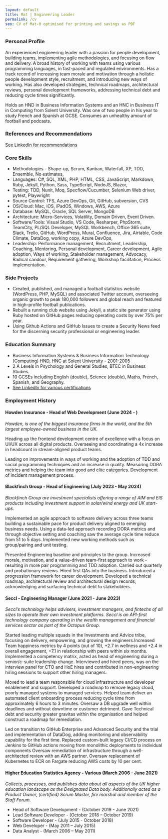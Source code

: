```yaml
---
layout: default
title: Mat | Engineering Leader
permalink: /cv
seo: CV of Mat-0 optimised for printing and savings as PDF
---
```


### Personal Profile

An experienced engineering leader with a passion for people development, building teams, implementing agile methodologies, and focusing on flow and delivery. A broad history of working with teams using various programming languages, in fast-paced and regulated environments. Has a track record of increasing team morale and motivation through a holistic people development style, recruitment, and introducing new ways of working. Has also developed strategies, technical roadmaps, architectural reviews, personal development frameworks, addressing technical debt and reducing cycle times significantly.

Holds an HND in Business Information Systems and an HNC in Business IT in Computing from Solent University. Was one of two people in his year to study French and Spanish at GCSE. Consumes an unhealthy amount of football and podcasts.

### References and Recommendations

[See LinkedIn for recommendations](https://www.linkedin.com/in/mat-benfield/details/recommendations/#)

### Core Skills

- Methodologies - Shape-up, Scrum, Kanban, Waterfall, XP, TDD, Ensemble, No estimates,
- Languages: C#, SQL, XML, PHP, HTML, CSS, JavaScript, Markdown, Ruby, Jekyll, Python, Sass, TypeScript, NodeJS, Blazor,
- Testing: TDD, Nunit, Moq, Specflow/Cucumber, Selenium Web driver, pytest, Playwright
- Source Control: TFS, Azure DevOps, Git, GitHub, subversion, CVS
- OS/Cloud: Mac, iOS, iPadOS, Windows, AWS, Azure
- Database: MySQL, Oracle, SQL Server, MongoDB
- Architecture: Micro-Services, Volatility, Domain Driven, Event Driven.
- Software/Tools: Visual Studio, VS Code, Resharper, PhpStorm, TeamCity, PL/SQL Developer, MySQL Workbench, Office 365 suite, Slack, Trello, GitHub, WordPress, Mural, Confluence, Jira, Airtable, Code Climate, DataDog, working copy, Azure DevOps,
- Leadership: Performance management, Recruitment, Leadership, Coaching, Mentoring, Personal development, Career development, Agile adoption, Ways of working, Stakeholder management, Advocacy, Radical candour, Requirement gathering, Workshop facilitation, Process implementation.

### Side Projects

- Created, published, and managed a football statistics website (WordPress, PHP, MySQL) and associated Twitter account, overseeing organic growth to peak 180,000 followers and global reach and featured in high-profile football publications.
- Rebuilt a running club website using Jekyll, a static site generator using Ruby hosted on GitHub pages reducing operating costs by over 75% per year.
- Using Github Actions and GitHub Issues to create a Security News feed for the discerning security professional or engineering leader.

### Education Summary

- Business Information Systems & Business Information Technology (Computing) HND, HNC at Solent University - 2001-2005
- 2 A Levels in Psychology and General Studies, BTEC in Business Studies.
- 10 GCSEs including English (double), Science (double), Maths, French, Spanish, and Geography.
- [See LinkedIn for various certifications](https://www.linkedin.com/in/mat-benfield/details/certifications/#)
<div class="page-break"></div>

### Employment History

#### Howden Insurance - Head of Web Development (June 2024 - )

_Howden, is one of the biggest insurance firms in the world, and the 5th largest employee-owned business in the UK._

Heading up the frontend development centre of excellence with a focus on UI/UX across all digital products. Overseeing and coordinating a 4x increase in headcount in stream-aligned product teams.

Leading on improvements in ways of working and the adoption of TDD and social programming techniques and an increase in quality. Measuring DORA metrics and helping the team into good and elite categories. Development of incident management process.

#### Blackfinch Group - Head of Engineering (July 2023 - May 2024)

_Blackfinch Group are investment specialists offering a range of AIM and EIS products including investment support in solar/wind energy and UK start-ups._

Implemented an agile approach to software delivery across three teams building a sustainable pace for product delivery aligned to emerging business needs. Using a data-led approach recording DORA metrics and through objective setting and coaching saw the average cycle time reduce from 51 to 5 days. Implemented new working methods such as group/pairing and unit testing.

Presented Engineering baseline and principles to the group. Increased morale, motivation, and a value-driven team-first approach to work - resulting in more pair programming and TDD adoption. Carried out quarterly and probationary reviews. Hired first QAs into the business. Introduced a progression framework for career development. Developed a technical roadmap, architectural review and architectural design records, acknowledging and surfacing technical debt to stakeholders.

#### Seccl - Engineering Manager (June 2021 - June 2023)

_Seccl’s technology helps advisers, investment managers, and fintechs of all sizes to operate their own investment platforms. Seccl is an API-first technology company operating in the wealth management and financial services sector as part of the Octopus Group._

Started leading multiple squads in the Investments and Advice tribe, focusing on delivery, empowering, and growing the engineers.Increased Team happiness metrics by 4 points (out of 10), +2.7 in wellness and +2.4 in overall engagement, +7.1 in relationship with peers within six months. Implemented a competency matrix, acted as head of engineering during a senior/c-suite leadership change. Interviewed and hired peers, was on the interview panel for CTO and HoE hires and contributed in non-engineering hiring sessions to support other hiring managers.

Moved to lead a team responsible for cloud infrastructure and developer enablement and support. Developed a roadmap to remove legacy cloud, poorly managed systems to managed services. Helped team deliver an automated client onboarding process reducing cycle time from approximately 6 hours to 3 minutes. Oversaw a DB upgrade well within deadlines and without downtime or customer detriment. Gave Technical debt and security greater gravitas within the organisation and helped construct a roadmap for remediation.

Led on transition to GitHub Enterprise and Advanced Security and the trial and implementation of DataDog, adding monitoring and observability capability for the first time. Replaced custom-built legacy CI/CD process on Jenkins to GitHub actions moving from monolithic deployments to individual components Oversaw remediation of infrastructure through a well-architected review with an AWS partner. Oversaw replacement of Kubernetes to ECR on Fargate reducing AWS costs by 10 per cent.

#### Higher Education Statistics Agency - Various (March 2006 - June 2021)

_Collects, processes, and publishes data about all aspects of the UK higher education landscape as the Designated Data body. Additionally acted as a Product Owner, (certified) Scrum Master, fire marshal and member of the Staff Forum._

- Head of Software Development - (October 2019 - June 2021)
- Lead Software Developer - (October 2018 – October 2019)
- Software Developer - (July 2015 - October 2018)
- Web Developer - (May 2011 – July 2015)
- Data Analyst - (March 2006 – May 2011)
